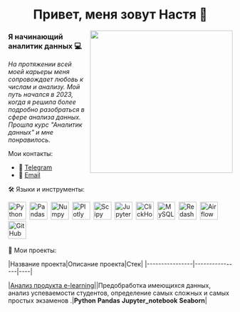 <h1 align="center">Привет, меня зовут Настя 👋</h1>
<img align="right" src="https://giphy.com/gifs/cat-typing-E6jscXfv3AkWQ" width="320" height="320">

### Я начинающий аналитик данных 💻

*На протяжении всей моей карьеры меня сопровождает любовь к числам и анализу. Мой путь начался в 2023, когда я решила более подробно разобраться в сфере анализа данных. Прошла курс "Аналитик данных" и мне понравилось.*

Мои контакты:
* 📱 [Telegram](https://t.me/bashkova_nastia)
* 📨 [Email](mailto:bashkova.nastia@yandex.ru)

🛠️ Языки и инструменты:
<div>
<img src="https://img.shields.io/badge/python—white?logo=python&style=for—the—badge" title="Python" alt="Python" height="40"/>&nbsp; <img src="https://img.shields.io/badge/pandas—white?logo=pandas&logoColor=blue&style=for—the—badge" title="Pandas" alt="Pandas" height="40"/>&nbsp; 
<img src="https://img.shields.io/badge/numpy—white?logo=numpy&logoColor=blue&style=for—the—badge" title="Numpy" alt="Numpy" height="40"/>&nbsp; 
<img src="https://img.shields.io/badge/plotly—white?logo=plotly&logoColor=blue&style=for—the—badge" title="Plotly" alt="Plotly" height="40"/>&nbsp;
<img src="https://img.shields.io/badge/Scipy—white?logo=Scipy&logoColor=black&style=for—the—badge" title="Scipy" alt="Scipy" height="40"/>&nbsp; 
<img src="https://img.shields.io/badge/Jupyter_notebook—white?logo=Jupyter&style=for—the—badge" title="Jupyter" alt="Jupyter" height="40"/>&nbsp; 
<img src="https://img.shields.io/badge/Clickhouse—white?logo=Clickhouse&style=for—the—badge" title="ClickHouse" alt="ClickHouse" height="40"/>&nbsp; 
<img src="https://img.shields.io/badge/mySQL—white?logo=mySQL&s&style=for—the—badge" title="MySQL" alt="MySQL" height="40"/>&nbsp; 
<img src="https://img.shields.io/badge/redash—white?logo=redash&logoColor=black&style=for—the—badge" title="Redash" alt="Redash" height="40"/>&nbsp; 
<img src="https://img.shields.io/badge/Tableau—white?logo=Tableau&s&logoColor=yellow&style=for—the—badge" title="Airflow" alt="Airflow" height="40"/>&nbsp; 
<img src="https://img.shields.io/badge/github—white?logo=github&logoColor=black&style=for—the—badge" title="GitHub" alt="GitHub" height="40"/>&nbsp;

📑 Мои проекты:
<div>
|Название проекта|Описание проекта|Стек|
|----------------|----------------|----|

|[Анализ продукта e-learning](https://github.com/AnastasiiaBashkova/project_e-learning)||Предобработка имеющихся данных, анализ успеваемости студентов, определение самых сложных и самых простых экзаменов
.|**Python** **Pandas** **Jupyter_notebook** **Seaborn**|


